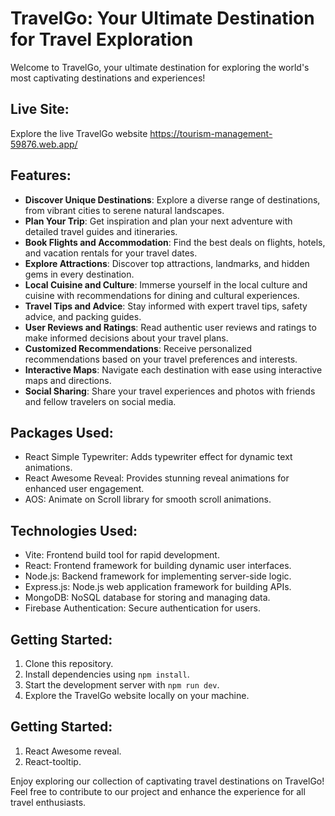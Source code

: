 # TravelGo: Your Ultimate Destination for Travel Exploration

Welcome to TravelGo, your ultimate destination for exploring the world's most captivating destinations and experiences!

## Live Site:

Explore the live TravelGo website https://tourism-management-59876.web.app/

## Features:

- **Discover Unique Destinations**: Explore a diverse range of destinations, from vibrant cities to serene natural landscapes.
- **Plan Your Trip**: Get inspiration and plan your next adventure with detailed travel guides and itineraries.
- **Book Flights and Accommodation**: Find the best deals on flights, hotels, and vacation rentals for your travel dates.
- **Explore Attractions**: Discover top attractions, landmarks, and hidden gems in every destination.
- **Local Cuisine and Culture**: Immerse yourself in the local culture and cuisine with recommendations for dining and cultural experiences.
- **Travel Tips and Advice**: Stay informed with expert travel tips, safety advice, and packing guides.
- **User Reviews and Ratings**: Read authentic user reviews and ratings to make informed decisions about your travel plans.
- **Customized Recommendations**: Receive personalized recommendations based on your travel preferences and interests.
- **Interactive Maps**: Navigate each destination with ease using interactive maps and directions.
- **Social Sharing**: Share your travel experiences and photos with friends and fellow travelers on social media.

## Packages Used:

- React Simple Typewriter: Adds typewriter effect for dynamic text animations.
- React Awesome Reveal: Provides stunning reveal animations for enhanced user engagement.
- AOS: Animate on Scroll library for smooth scroll animations.

## Technologies Used:

- Vite: Frontend build tool for rapid development.
- React: Frontend framework for building dynamic user interfaces.
- Node.js: Backend framework for implementing server-side logic.
- Express.js: Node.js web application framework for building APIs.
- MongoDB: NoSQL database for storing and managing data.
- Firebase Authentication: Secure authentication for users.

## Getting Started:

1. Clone this repository.
2. Install dependencies using `npm install`.
3. Start the development server with `npm run dev`.
4. Explore the TravelGo website locally on your machine.

## Getting Started:

1. React Awesome reveal.
2. React-tooltip.

Enjoy exploring our collection of captivating travel destinations on TravelGo! Feel free to contribute to our project and enhance the experience for all travel enthusiasts.

